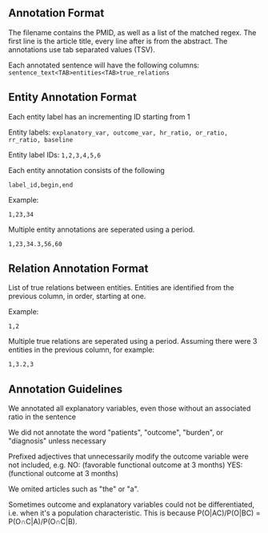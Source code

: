 ## Annotation Format
The filename contains the PMID, as well as a list of the matched regex. The first line is the article title, every line after is from the abstract. The annotations use tab separated values (TSV).

Each annotated sentence will have the following columns:
`sentence_text<TAB>entities<TAB>true_relations`

## Entity Annotation Format
Each entity label has an incrementing ID starting from 1

Entity labels: `explanatory_var, outcome_var, hr_ratio, or_ratio, rr_ratio, baseline`

Entity label IDs: `1,2,3,4,5,6`

Each entity annotation consists of the following
```
label_id,begin,end
```

Example:
```
1,23,34
```

Multiple entity annotations are seperated using a period.
```
1,23,34.3,56,60
```

## Relation Annotation Format
List of true relations between entities. Entities are identified from the previous column, in order, starting at one.

Example:
```
1,2
```

Multiple true relations are seperated using a period. Assuming there were 3 entities in the previous column, for example:
```
1,3.2,3
```

## Annotation Guidelines
We annotated all explanatory variables, even those without an associated ratio in the sentence

We did not annotate the word "patients", "outcome", "burden", or "diagnosis" unless necessary

Prefixed adjectives that unnecessarily modify the outcome variable were not included, e.g.
NO: (favorable functional outcome at 3 months) YES: (functional outcome at 3 months)

We omited articles such as "the" or "a".

Sometimes outcome and explanatory variables could not be differentiated, i.e. when it's a population characteristic. This is because P(O|AC)/P(O|BC) = P(O∩C|A)/P(O∩C|B).
